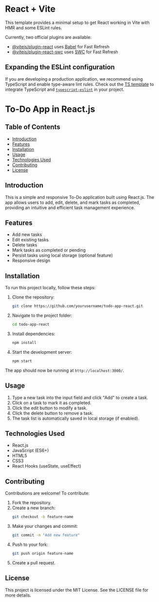 # React + Vite

This template provides a minimal setup to get React working in Vite with HMR and some ESLint rules.

Currently, two official plugins are available:

- [@vitejs/plugin-react](https://github.com/vitejs/vite-plugin-react/blob/main/packages/plugin-react/README.md) uses [Babel](https://babeljs.io/) for Fast Refresh
- [@vitejs/plugin-react-swc](https://github.com/vitejs/vite-plugin-react-swc) uses [SWC](https://swc.rs/) for Fast Refresh

## Expanding the ESLint configuration

If you are developing a production application, we recommend using TypeScript and enable type-aware lint rules. Check out the [TS template](https://github.com/vitejs/vite/tree/main/packages/create-vite/template-react-ts) to integrate TypeScript and [`typescript-eslint`](https://typescript-eslint.io) in your project.
# To-Do App in React.js

## Table of Contents
- [Introduction](#introduction)
- [Features](#features)
- [Installation](#installation)
- [Usage](#usage)
- [Technologies Used](#technologies-used)
- [Contributing](#contributing)
- [License](#license)

## Introduction
This is a simple and responsive To-Do application built using React.js. The app allows users to add, edit, delete, and mark tasks as completed, providing an intuitive and efficient task management experience.

## Features
- Add new tasks
- Edit existing tasks
- Delete tasks
- Mark tasks as completed or pending
- Persist tasks using local storage (optional feature)
- Responsive design

## Installation

To run this project locally, follow these steps:

1. Clone the repository:
   ```sh
   git clone https://github.com/yourusername/todo-app-react.git
   ```
2. Navigate to the project folder:
   ```sh
   cd todo-app-react
   ```
3. Install dependencies:
   ```sh
   npm install
   ```
4. Start the development server:
   ```sh
   npm start
   ```

The app should now be running at `http://localhost:3000/`.

## Usage
1. Type a new task into the input field and click "Add" to create a task.
2. Click on a task to mark it as completed.
3. Click the edit button to modify a task.
4. Click the delete button to remove a task.
5. The task list is automatically saved in local storage (if enabled).

## Technologies Used
- React.js
- JavaScript (ES6+)
- HTML5
- CSS3
- React Hooks (useState, useEffect)

## Contributing
Contributions are welcome! To contribute:
1. Fork the repository.
2. Create a new branch:
   ```sh
   git checkout -b feature-name
   ```
3. Make your changes and commit:
   ```sh
   git commit -m "Add new feature"
   ```
4. Push to your fork:
   ```sh
   git push origin feature-name
   ```
5. Create a pull request.

## License
This project is licensed under the MIT License. See the LICENSE file for more details.

